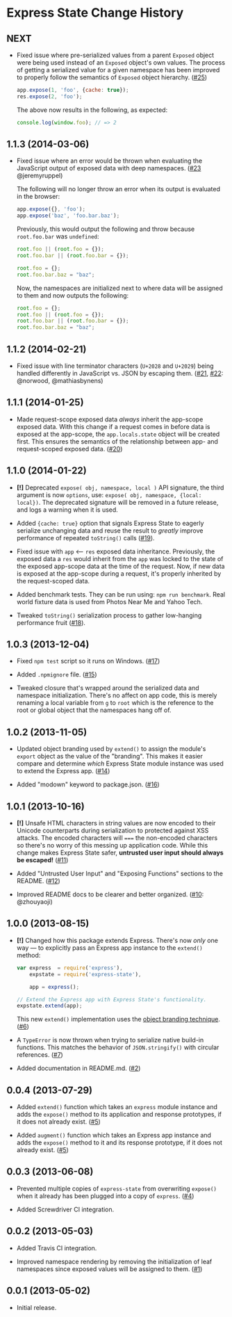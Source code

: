 Express State Change History
============================

NEXT
----

* Fixed issue where pre-serialized values from a parent `Exposed` object were
  being used instead of an `Exposed` object's own values. The process of getting
  a serialized value for a given namespace has been improved to properly follow
  the semantics of `Exposed` object hierarchy. ([#25][])

    ```javascript
    app.expose(1, 'foo', {cache: true});
    res.expose(2, 'foo');
    ```

  The above now results in the following, as expected:

    ```javascript
    console.log(window.foo); // => 2
    ```


[#25]: https://github.com/yahoo/express-state/issues/25


1.1.3 (2014-03-06)
------------------

* Fixed issue where an error would be thrown when evaluating the JavaScript
  output of exposed data with deep namespaces. ([#23][] @jeremyruppel)

  The following will no longer throw an error when its output is evaluated in
  the browser:

    ```javascript
    app.expose({}, 'foo');
    app.expose('baz', 'foo.bar.baz');
    ```

  Previously, this would output the following and throw because `root.foo.bar`
  was `undefined`:

    ```javascript
    root.foo || (root.foo = {});
    root.foo.bar || (root.foo.bar = {});

    root.foo = {};
    root.foo.bar.baz = "baz";
    ```

  Now, the namespaces are initialized next to where data will be assigned to
  them and now outputs the following:

    ```javascript
    root.foo = {};
    root.foo || (root.foo = {});
    root.foo.bar || (root.foo.bar = {});
    root.foo.bar.baz = "baz";
    ```


[#23]: https://github.com/yahoo/express-state/issues/23


1.1.2 (2014-02-21)
------------------

* Fixed issue with line terminator characters (`U+2028` and `U+2029`) being
  handled differently in JavaScript vs. JSON by escaping them.
  ([#21][], [#22][]: @norwood, @mathiasbynens)


[#21]: https://github.com/yahoo/express-state/issues/21
[#22]: https://github.com/yahoo/express-state/issues/22


1.1.1 (2014-01-25)
------------------

* Made request-scope exposed data *always* inherit the app-scope exposed data.
  With this change if a request comes in before data is exposed at the
  app-scope, the `app.locals.state` object will be created first. This ensures
  the semantics of the relationship between app- and request-scoped exposed
  data. ([#20][])


[#20]: https://github.com/yahoo/express-state/issues/20


1.1.0 (2014-01-22)
------------------

* __[!]__ Deprecated `expose( obj, namespace, local )` API signature, the third
  argument is now `options`, use: `expose( obj, namespace, {local: local})`. The
  deprecated signature will be removed in a future release, and logs a warning
  when it is used.

* Added `{cache: true}` option that signals Express State to eagerly serialize
  unchanging data and reuse the result to *greatly* improve performance of
  repeated `toString()` calls ([#19][]).

* Fixed issue with `app` <-- `res` exposed data inheritance. Previously, the
  exposed data a `res` would inherit from the `app` was locked to the state of
  the exposed app-scope data at the time of the request. Now, if new data is
  exposed at the app-scope during a request, it's properly inherited by the
  request-scoped data.

* Added benchmark tests. They can be run using: `npm run benchmark`. Real world
  fixture data is used from Photos Near Me and Yahoo Tech.

* Tweaked `toString()` serialization process to gather low-hanging performance
  fruit ([#18][]).


[#18]: https://github.com/yahoo/express-state/issues/18
[#19]: https://github.com/yahoo/express-state/issues/19


1.0.3 (2013-12-04)
------------------

* Fixed `npm test` script so it runs on Windows. ([#17][])

* Added `.npmignore` file. ([#15][])

* Tweaked closure that's wrapped around the serialized data and namespace
  initialization. There's no affect on app code, this is merely renaming a local
  variable from `g` to `root` which is the reference to the root or global
  object that the namespaces hang off of.


[#15]: https://github.com/yahoo/express-state/issues/15
[#17]: https://github.com/yahoo/express-state/issues/17


1.0.2 (2013-11-05)
------------------

* Updated object branding used by `extend()` to assign the module's `export`
  object as the value of the "branding". This makes it easier compare and
  determine _which_ Express State module instance was used to extend the Express
  app. ([#14][])

* Added "modown" keyword to package.json. ([#16][])


[#14]: https://github.com/yahoo/express-state/issues/14
[#16]: https://github.com/yahoo/express-state/issues/16


1.0.1 (2013-10-16)
------------------

* __[!]__ Unsafe HTML characters in string values are now encoded to their
  Unicode counterparts during serialization to protected against XSS attacks.
  The encoded characters will `===` the non-encoded characters so there's no
  worry of this messing up application code. While this change makes Express
  State safer, **untrusted user input should always be escaped!** ([#11][])

* Added "Untrusted User Input" and "Exposing Functions" sections to the README.
  ([#12][])

* Improved README docs to be clearer and better organized. ([#10][]: @zhouyaoji)


[#10]: https://github.com/yahoo/express-state/issues/10
[#11]: https://github.com/yahoo/express-state/issues/11
[#12]: https://github.com/yahoo/express-state/issues/12


1.0.0 (2013-08-15)
------------------

* __[!]__ Changed how this package extends Express. There's now _only_ one way —
  to explicitly pass an Express app instance to the `extend()` method:

    ```javascript
    var express  = require('express'),
        expstate = require('express-state'),

        app = express();

    // Extend the Express app with Express State's functionality.
    expstate.extend(app);
    ```

  This new `extend()` implementation uses the
  [object branding technique](https://gist.github.com/ericf/6133744). ([#6][])

* A `TypeError` is now thrown when trying to serialize native build-in
  functions. This matches the behavior of `JSON.stringify()` with circular
  references. ([#7][])

* Added documentation in README.md. ([#2][])


[#2]: https://github.com/yahoo/express-state/issues/2
[#6]: https://github.com/yahoo/express-state/issues/6
[#7]: https://github.com/yahoo/express-state/issues/7


0.0.4 (2013-07-29)
------------------

* Added `extend()` function which takes an `express` module instance and adds
  the `expose()` method to its application and response prototypes, if it does
  not already exist. ([#5][])

* Added `augment()` function which takes an Express app instance and adds the
  `expose()` method to it and its response prototype, if it does not already
  exist. ([#5][])


[#5]: https://github.com/yahoo/express-state/issues/5


0.0.3 (2013-06-08)
------------------

* Prevented multiple copies of `express-state` from overwriting `expose()` when
  it already has been plugged into a copy of `express`. ([#4][])

* Added Screwdriver CI integration.


[#4]: https://github.com/yahoo/express-state/issues/4


0.0.2 (2013-05-03)
------------------

* Added Travis CI integration.

* Improved namespace rendering by removing the initialization of leaf namespaces
  since exposed values will be assigned to them. ([#1][])


[#1]: https://github.com/yahoo/express-state/issues/1


0.0.1 (2013-05-02)
------------------

* Initial release.
